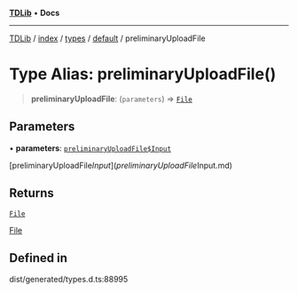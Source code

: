[**TDLib**](../../../../../../README.md) • **Docs**

***

[TDLib](../../../../../../modules.md) / [index](../../../../../README.md) / [types](../../../README.md) / [default](../README.md) / preliminaryUploadFile

# Type Alias: preliminaryUploadFile()

> **preliminaryUploadFile**: (`parameters`) => [`File`](File.md)

## Parameters

• **parameters**: [`preliminaryUploadFile$Input`](preliminaryUploadFile$Input.md)

[preliminaryUploadFile$Input](preliminaryUploadFile$Input.md)

## Returns

[`File`](File.md)

[File](File.md)

## Defined in

dist/generated/types.d.ts:88995
